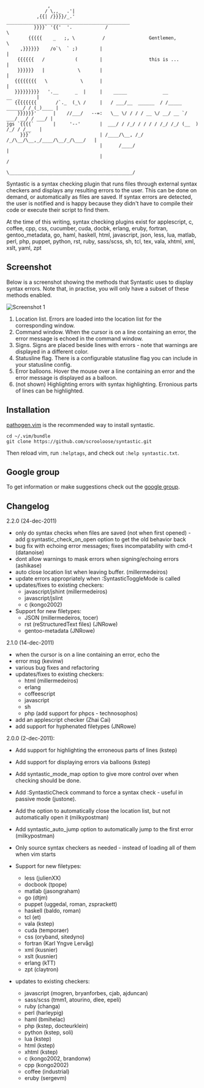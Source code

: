                    ,
                  / \,,_  .'|
               ,{{| /}}}}/_.'            _____________________________________________
              }}}}` '{{'  '.            /                                             \
            {{{{{    _   ;, \          /                Gentlemen,                     \
         ,}}}}}}    /o`\  ` ;)        |                                                |
        {{{{{{   /           (        |                 this is ...                    |
        }}}}}}   |            \       |                                                |
       {{{{{{{{   \            \      |                                                |
       }}}}}}}}}   '.__      _  |     |    _____             __             __  _      |
       {{{{{{{{       /`._  (_\ /     |   / ___/__  ______  / /_____ ______/ /_(_)____ |
        }}}}}}'      |    //___/   --=:   \__ \/ / / / __ \/ __/ __ `/ ___/ __/ / ___/ |
    jgs `{{{{`       |     '--'       |  ___/ / /_/ / / / / /_/ /_/ (__  ) /_/ / /__   |
         }}}`                         | /____/\__, /_/ /_/\__/\__,_/____/\__/_/\___/   |
                                      |      /____/                                    |
                                      |                                               /
                                       \_____________________________________________/




Syntastic is a syntax checking plugin that runs files through external syntax
checkers and displays any resulting errors to the user. This can be done on
demand, or automatically as files are saved. If syntax errors are detected, the
user is notified and is happy because they didn't have to compile their code or
execute their script to find them.

At the time of this writing, syntax checking plugins exist for applescript, c,
coffee, cpp, css, cucumber, cuda, docbk, erlang, eruby, fortran,
gentoo_metadata, go, haml, haskell, html, javascript, json, less, lua, matlab,
perl, php, puppet, python, rst, ruby, sass/scss, sh, tcl, tex, vala, xhtml,
xml, xslt, yaml, zpt

Screenshot
----------

Below is a screenshot showing the methods that Syntastic uses to display syntax
errors.  Note that, in practise, you will only have a subset of these methods
enabled.

![Screenshot 1](https://github.com/scrooloose/syntastic/raw/master/_assets/screenshot_1.png)

1. Location list. Errors are loaded into the location list for the corresponding window.
2. Command window. When the cursor is on a line containing an error, the error message is echoed in the command window.
3. Signs. Signs are placed beside lines with errors - note that warnings are displayed in a different color.
4. Statusline flag. There is a configurable statusline flag you can include in your statusline config.
5. Error balloons. Hover the mouse over a line containing an error and the error message is displayed as a balloon.
6. (not shown) Highlighting errors with syntax highlighting. Erronious parts of lines can be highlighted.

Installation
------------

[pathogen.vim](https://github.com/tpope/vim-pathogen) is the recommended way to install syntastic.

    cd ~/.vim/bundle
    git clone https://github.com/scrooloose/syntastic.git

Then reload vim, run `:helptags`, and check out `:help syntastic.txt`.


Google group
------------

To get information or make suggestions check out the [google group](https://groups.google.com/group/vim-syntastic).


Changelog
---------

2.2.0 (24-dec-2011)

  * only do syntax checks when files are saved (not when first opened) - add g:syntastic_check_on_open option to get the old behavior back
  * bug fix with echoing error messages; fixes incompatability with cmd-t (datanoise)
  * dont allow warnings to mask errors when signing/echoing errors (ashikase)
  * auto close location list when leaving buffer. (millermedeiros)
  * update errors appropriately when :SyntasticToggleMode is called
  * updates/fixes to existing checkers:
    * javascript/jshint (millermedeiros)
    * javascript/jslint
    * c (kongo2002)
  * Support for new filetypes:
    * JSON (millermedeiros, tocer)
    * rst (reStructuredText files) (JNRowe)
    * gentoo-metadata (JNRowe)

2.1.0 (14-dec-2011)

  * when the cursor is on a line containing an error, echo the
  * error msg (kevinw)
  * various bug fixes and refactoring
  * updates/fixes to existing checkers:
    * html (millermedeiros)
    * erlang
    * coffeescript
    * javascript
    * sh
    * php (add support for phpcs - technosophos)
  * add an applescript checker (Zhai Cai)
  * add support for hyphenated filetypes (JNRowe)

2.0.0 (2-dec-2011):

  * Add support for highlighting the erroneous parts of lines (kstep)
  * Add support for displaying errors via balloons (kstep)
  * Add syntastic_mode_map option to give more control over when checking should be done.
  * Add :SyntasticCheck command to force a syntax check -  useful in passive mode (justone).
  * Add the option to automatically close the location list, but not automatically open it (milkypostman)
  * Add syntastic_auto_jump option to automatically jump to the first error (milkypostman)
  * Only source syntax checkers as needed - instead of loading all of them when vim starts

  * Support for new filetypes:
    * less (julienXX)
    * docbook (tpope)
    * matlab (jasongraham)
    * go (dtjm)
    * puppet (uggedal, roman, zsprackett)
    * haskell (baldo, roman)
    * tcl (et)
    * vala (kstep)
    * cuda (temporaer)
    * css (oryband, sitedyno)
    * fortran (Karl Yngve Lervåg)
    * xml (kusnier)
    * xslt (kusnier)
    * erlang (kTT)
    * zpt (claytron)

  * updates to existing checkers:
    * javascript (mogren, bryanforbes, cjab, ajduncan)
    * sass/scss (tmm1, atourino, dlee, epeli)
    * ruby (changa)
    * perl (harleypig)
    * haml (bmihelac)
    * php (kstep, docteurklein)
    * python (kstep, soli)
    * lua (kstep)
    * html (kstep)
    * xhtml (kstep)
    * c (kongo2002, brandonw)
    * cpp (kongo2002)
    * coffee (industrial)
    * eruby (sergevm)
